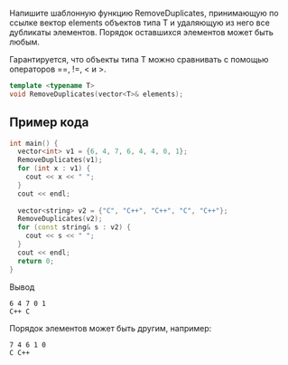 Напишите шаблонную функцию RemoveDuplicates, принимающую по ссылке
вектор elements объектов типа T и удаляющую из него все дубликаты
элементов. Порядок оставшихся элементов может быть любым.

Гарантируется, что объекты типа T можно сравнивать с помощью
операторов ==, !=, < и >.

```c++
template <typename T>
void RemoveDuplicates(vector<T>& elements);
```

## Пример кода

```c++
int main() {
  vector<int> v1 = {6, 4, 7, 6, 4, 4, 0, 1};
  RemoveDuplicates(v1);
  for (int x : v1) {
    cout << x << " ";
  }
  cout << endl;
  
  vector<string> v2 = {"C", "C++", "C++", "C", "C++"};
  RemoveDuplicates(v2);
  for (const string& s : v2) {
    cout << s << " ";
  }
  cout << endl;
  return 0;
}
```

Вывод

```
6 4 7 0 1
C++ C
```

Порядок элементов может быть другим, например:

```
7 4 6 1 0
C C++
```